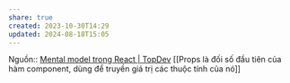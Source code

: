 ```yaml
---
share: true
created: 2023-10-30T14:29
updated: 2024-08-18T15:05
---
```

Nguồn:: [Mental model trong React | TopDev](https://topdev.vn/blog/mental-model-trong-react/)
[[Props là đối số đầu tiên của hàm component, dùng để truyền giá trị các thuộc tính của nó]]